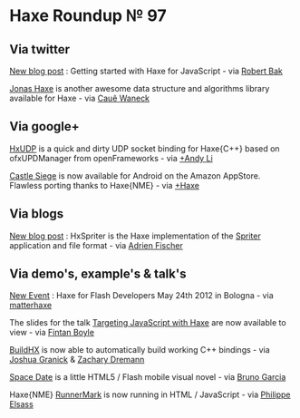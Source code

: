 [_template]: roundup.html
# Haxe Roundup № 97

## Via twitter

[New blog post][link 1] : Getting started with Haxe for JavaScript - via [Robert Bak][link 2]

[Jonas Haxe][link 3] is another awesome data structure and algorithms library available for Haxe - via [Cauê Waneck][link 4]

## Via google+

[HxUDP][link 5] is a quick and dirty UDP socket binding for Haxe{C++} based on ofxUPDManager from openFrameworks - via [+Andy Li][link 6]

[Castle Siege][link 7] is now available for Android on the Amazon AppStore. Flawless porting thanks to Haxe{NME} - via [+Haxe][link 8]

## Via blogs

[New blog post][link 9] : HxSpriter is the Haxe implementation of the [Spriter][link 10] application and file format - via [Adrien Fischer][link 11]

## Via demo's, example's &amp; talk's

[New Event][link 12] : Haxe for Flash Developers May 24th 2012 in Bologna - via [matterhaxe][link 13]

The slides for the talk [Targeting JavaScript with Haxe][link 14] are now available to view - via [Fintan Boyle][link 15]

[BuildHX][link 16] is now able to automatically build working C++ bindings - via [Joshua Granick][link 17] &amp; [Zachary Dremann][link 18]

[Space Date][link 19] is a little HTML5 / Flash mobile visual novel - via [Bruno Garcia][link 20]

Haxe{NME} [RunnerMark][link 21] is now running in HTML / JavaScript - via [Philippe Elsass][link 22]

[link 1]: http://robertbak.com/wordpress/2012/05/getting-started-with-haxe-for-javascript/ "New blog post"
[link 2]: https://www.twitter.com/#!/robertbak "Robert Bak"
[link 3]: http://code.google.com/p/jonas-haxe/ "Jonas Haxe"
[link 4]: https://www.twitter.com/#!/cwaneck "Cauê Waneck"
[link 5]: https://github.com/andyli/hxudp "HxUDP"
[link 6]: https://plus.google.com/103072111939588180332 "+Andy Li"
[link 7]: http://www.amazon.com/gp/product/B00823P6CE "Castle Siege"
[link 8]: https://plus.google.com/u/0/113704686911055424796 "+Haxe"
[link 9]: http://revolugame.com/hxspriter-spriter/ "New blog post"
[link 10]: http://www.brashmonkey.com/spriter.htm "Spriter"
[link 11]: https://www.twitter.com/#!/revolugame "Adrien Fischer"
[link 12]: http://www.whymca.org/intervento/haxe-flash-developers "New Event"
[link 13]: https://www.twitter.com/#!/matterhaxe "matterhaxe"
[link 14]: http://fboyle.com/presentations/haxejs/#1 "Targeting JavaScript with Haxe"
[link 15]: https://www.twitter.com/#!/fintanb "Fintan Boyle"
[link 16]: https://github.com/jgranick/buildhx "BuildHX"
[link 17]: https://www.twitter.com/#!/singmajesty "Joshua Granick"
[link 18]: https://www.twitter.com/#!/Dr_Emann "Zachary Dremann"
[link 19]: https://aduros.com/space-date/ "Space Date"
[link 20]: https://www.twitter.com/#!/b_garcia "Bruno Garcia"
[link 21]: http://philippe.elsass.me/lab/RunnerMark/ "RunnerMark"
[link 22]: https://www.twitter.com/#!/elsassph "Philippe Elsass"

